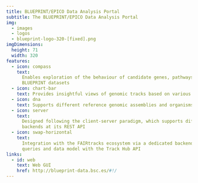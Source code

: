 ```yaml
---
title: BLUEPRINT/EPICO Data Analysis Portal
subtitle: The BLUEPRINT/EPICO Data Analysis Portal
img:
  - images
  - logos
  - blueprint-logo-320-[fixed].png
imgDimensions:
  height: 71
  width: 320
features:
  - icon: compass
    text:
      Enables exploration of the behaviour of candidate genes, pathways or genome regions across the
      BLUEPRINT datasets
  - icon: chart-bar
    text: Provides insightful views of genomic tracks based on various analyses
  - icon: dna
    text: Supports different reference genomic assemblies and organisms
  - icon: server
    text:
      Designed following the client-server paradigm, which supports different pluggable data
      backends at its REST API
  - icon: swap-horizontal
    text:
      Integration with the FAIRtracks ecosystem via a dedicated backend enabling interoperability of
      queries and data model with the Track Hub API
links:
  - id: web
    text: Web GUI
    href: http://blueprint-data.bsc.es/#!/
---
```

